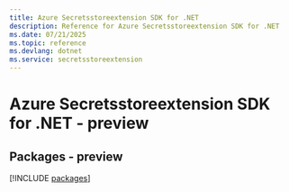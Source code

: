 ```yaml
---
title: Azure Secretsstoreextension SDK for .NET
description: Reference for Azure Secretsstoreextension SDK for .NET
ms.date: 07/21/2025
ms.topic: reference
ms.devlang: dotnet
ms.service: secretsstoreextension
---
```

# Azure Secretsstoreextension SDK for .NET - preview
## Packages - preview
[!INCLUDE [packages](secretsstoreextension-index.md)]